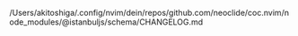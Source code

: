 /Users/akitoshiga/.config/nvim/dein/repos/github.com/neoclide/coc.nvim/node_modules/@istanbuljs/schema/CHANGELOG.md